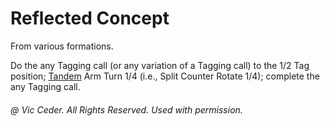 
# Reflected Concept

From various formations.

Do the any Tagging call (or any variation of a Tagging call)
to the 1/2 Tag position;
[Tandem](../c1/tandem_concept.md) Arm Turn 1/4
(i.e., Split Counter Rotate 1/4);
complete the any Tagging call.

###### @ Vic Ceder. All Rights Reserved.  Used with permission.
